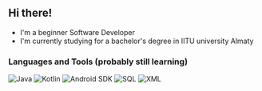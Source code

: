 

## Hi there!
 - I'm a beginner Software Developer
 - I'm currently studying for a bachelor's degree in IITU university Almaty

### Languages and Tools (probably still learning)
![Java](https://img.shields.io/badge/java-090909?style=for-the-badge)
![Kotlin](https://img.shields.io/badge/kotlin-090909?style=for-the-badge)
![Android SDK](https://img.shields.io/badge/androidSDK-090909?style=for-the-badge)
![SQL](https://img.shields.io/badge/SQL-090909?style=for-the-badge)
![XML](https://img.shields.io/badge/XML-090909?style=for-the-badge)
